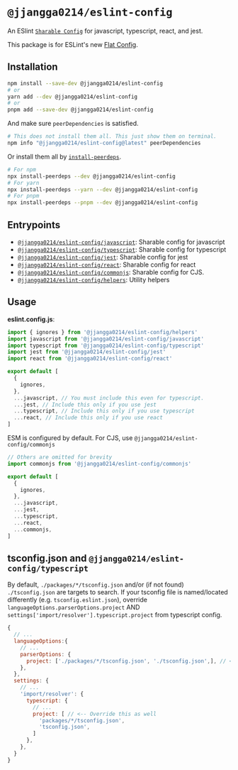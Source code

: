 # `@jjangga0214/eslint-config`

An ESlint [`Sharable Config`](https://eslint.org/docs/latest/developer-guide/shareable-configs) for javascript, typescript, react, and jest.

This package is for ESLint's new [Flat Config](https://eslint.org/blog/2022/08/new-config-system-part-1/).

## Installation

```sh
npm install --save-dev @jjangga0214/eslint-config
# or
yarn add --dev @jjangga0214/eslint-config
# or
pnpm add --save-dev @jjangga0214/eslint-config
```

And make sure `peerDependencies` is satisfied.

```sh
# This does not install them all. This just show them on terminal.
npm info "@jjangga0214/eslint-config@latest" peerDependencies
```

Or install them all by [`install-peerdeps`](https://openbase.com/js/install-peerdeps/documentation).

```sh
# For npm
npx install-peerdeps --dev @jjangga0214/eslint-config
# For yarn
npx install-peerdeps --yarn --dev @jjangga0214/eslint-config
# For pnpm
npx install-peerdeps --pnpm --dev @jjangga0214/eslint-config
```

## Entrypoints

- [`@jjangga0214/eslint-config/javascript`](https://github.com/jjangga0214/node-configs/blob/main/packages/eslint-config/javascript.js): Sharable config for javascript
- [`@jjangga0214/eslint-config/typescript`](https://github.com/jjangga0214/node-configs/blob/main/packages/eslint-config/typescript.js): Sharable config for typescript
- [`@jjangga0214/eslint-config/jest`](https://github.com/jjangga0214/node-configs/blob/main/packages/eslint-config/jest.js): Sharable config for jest
- [`@jjangga0214/eslint-config/react`](https://github.com/jjangga0214/node-configs/blob/main/packages/eslint-config/react.js): Sharable config for react
- [`@jjangga0214/eslint-config/commonjs`](https://github.com/jjangga0214/node-configs/blob/main/packages/eslint-config/commonjs.js): Sharable config for CJS.
- [`@jjangga0214/eslint-config/helpers`](https://github.com/jjangga0214/node-configs/blob/main/packages/eslint-config/helpers.js): Utility helpers

## Usage

**eslint.config.js**:

```js
import { ignores } from '@jjangga0214/eslint-config/helpers'
import javascript from '@jjangga0214/eslint-config/javascript'
import typescript from '@jjangga0214/eslint-config/typescript'
import jest from '@jjangga0214/eslint-config/jest'
import react from '@jjangga0214/eslint-config/react'

export default [
  {
    ignores,
  },
  ...javascript, // You must include this even for typescript.
  ...jest, // Include this only if you use jest
  ...typescript, // Include this only if you use typescript
  ...react, // Include this only if you use react
]
```

ESM is configured by default.
For CJS, use `@jjangga0214/eslint-config/commonjs`

```js
// Others are omitted for brevity
import commonjs from '@jjangga0214/eslint-config/commonjs'

export default [
  {
    ignores,
  },
  ...javascript, 
  ...jest, 
  ...typescript,
  ...react,
  ...commonjs,
]
```

## tsconfig.json and `@jjangga0214/eslint-config/typescript`

By default, `./packages/*/tsconfig.json` and/or (if not found) `./tsconfig.json` are targets to search. 
If your tsconfig file is named/located differently (e.g. `tsconfig.eslint.json`), 
override
`languageOptions.parserOptions.project`
AND
`settings['import/resolver'].typescript.project`
 from typescript config.

```js
{ 
  // ...
  languageOptions:{
    // ...
    parserOptions: {
      project: ['./packages/*/tsconfig.json', './tsconfig.json',], // <-- Override it
    },
  },
  settings: {
    // ...
    'import/resolver': {
      typescript: {
        // ...
        project: [ // <-- Override this as well
          'packages/*/tsconfig.json',
          'tsconfig.json',
        ]
      },
    },
  }  
}
```
